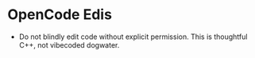 # OpenCode Edis

- Do not blindly edit code without explicit permission. This is thoughtful C++, not vibecoded dogwater. 

